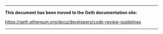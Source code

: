 ***

**This document has been moved to the Geth documentation site:**

https://geth.ethereum.org/docs/developers/code-review-guidelines
***
